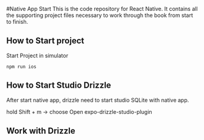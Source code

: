 #Native App Start
This is the code repository for React Native. It contains all the supporting project files necessary to work through the book from start to finish.

## How to Start project
Start Project in simulator
```
npm run ios
```

## How to Start Studio Drizzle 
After start native app, drizzle need to start studio SQLite with native app.

hold Shift + m -> choose Open expo-drizzle-studio-plugin

## Work with Drizzle
